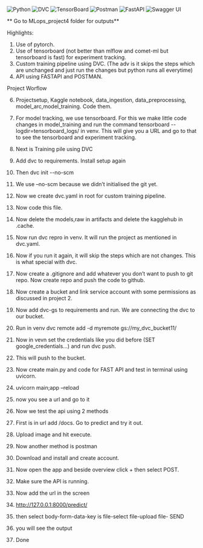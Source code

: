 ![Python](https://img.shields.io/badge/Python-3776AB?style=for-the-badge&logo=python&logoColor=white)
![DVC](https://img.shields.io/badge/DVC-945DD6?style=for-the-badge&logo=dvc&logoColor=white)
![TensorBoard](https://img.shields.io/badge/TensorBoard-FFA000?style=for-the-badge&logo=tensorflow&logoColor=white)
![Postman](https://img.shields.io/badge/Postman-FF6C37?style=for-the-badge&logo=postman&logoColor=white)
![FastAPI](https://img.shields.io/badge/FastAPI-009688?style=for-the-badge&logo=fastapi&logoColor=white)
![Swagger UI](https://img.shields.io/badge/Swagger_UI-85EA2D?style=for-the-badge&logo=swagger&logoColor=black)

** Go to MLops_project4 folder for outputs**

Highlights:
1.	Use of pytorch.
2.	Use of tensorboard (not better than mlflow and comet-ml but tensorboard is fast) for experiment tracking.
3.	Custom training pipeline using DVC. (The adv is it skips the steps which are unchanged and just run the changes but python runs all everytime)
4.	API using FASTAPI and POSTMAN.
   
Project Worflow

6.	Projectsetup, Kaggle notebook, data_ingestion, data_preprocessing, model_arc,model_training. Code them.

7.	For model tracking, we use tensorboard. For this we make little code changes in model_training and run the command tensorboard --logdir=tensorboard_logs/ in venv. This will give you a URL and go to that to see the tensorboard and experiment tracking.

8.	Next is Training pile using DVC
9.	Add dvc to requirements. Install setup again
10.	Then dvc init --no-scm
11.	We use –no-scm because we didn’t initialised the git yet.
12.	Now we create dvc.yaml in root for custom training pipeline.
13.	Now code this file.
14.	Now delete the models,raw in artifacts and delete the kagglehub in .cache.
15.	Now run dvc repro in venv. It will run the project as mentioned in dvc.yaml.
16.	Now if you run it again, it will skip the steps which are not changes. This is what special with dvc.
17.	Now create a .gitignore and add whatever you don’t want to push to git repo. Now create repo and push the code to github.

18.	Now create a bucket and link service account with some permissions as discussed in project 2.
19.	Now add dvc-gs to requirements and run. We are connecting the dvc to our bucket.
20.	Run in venv dvc remote add -d myremote gs://my_dvc_bucket11/
21.	Now in vevn set the credentials like you did before (SET google_credentials…) and run dvc push.
22.	This will push to the bucket.
23.	Now create main.py and code for FAST API and test in terminal using uvicorn.
24.	uvicorn main;app –reload
25.	now you see a url and go to it
26.	Now we test the api using 2 methods
27.	First is in url add /docs. Go to predict and try it out.
28.	Upload image and hit execute.
29.	Now another method is postman
30.	Download and install and create account.
31.	Now open the app and beside overview click + then select POST.
32.	Make sure the API  is running.
33.	Now add the url in the screen
34.	http://127.0.0.1:8000/predict/
35.	then select body-form-data-key is file-select file-upload file- SEND
36.	you will see the output
37.	Done
